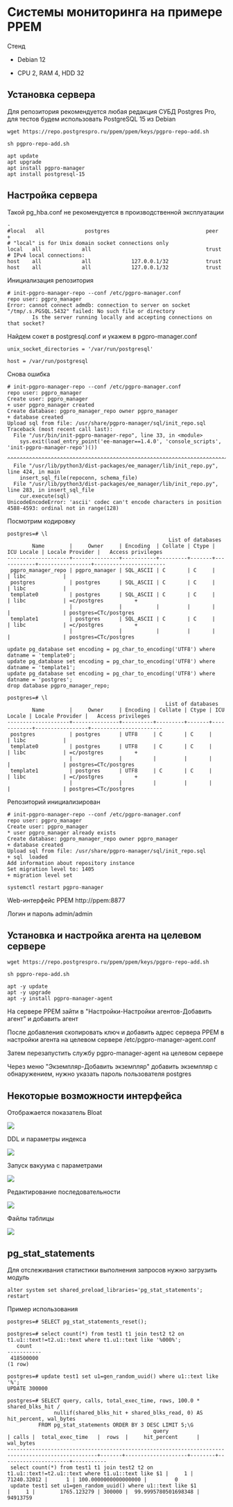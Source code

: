 # Системы мониторинга на примере PPEM

Стенд

- Debian 12

- CPU 2, RAM 4, HDD 32

## Установка сервера

Для репозитория рекомендуется любая редакция СУБД Postgres Pro, для тестов будем использовать PostgreSQL 15 из Debian
```
wget https://repo.postgrespro.ru/ppem/ppem/keys/pgpro-repo-add.sh

sh pgpro-repo-add.sh

apt update
apt upgrade
apt install pgpro-manager
apt install postgresql-15
```

## Настройка сервера

Такой pg_hba.conf не рекомендуется в производственной эксплуатации
```
-
#local   all             postgres                               peer
+
# "local" is for Unix domain socket connections only
local   all             all                                     trust
# IPv4 local connections:
host    all             all             127.0.0.1/32            trust
host    all             all             127.0.0.1/32            trust
```

Инициализация репозитория
```
# init-pgpro-manager-repo --conf /etc/pgpro-manager.conf
repo user: pgpro_manager
Error: cannot connect admdb: connection to server on socket "/tmp/.s.PGSQL.5432" failed: No such file or directory
        Is the server running locally and accepting connections on that socket?
```

Найдем сокет в postgresql.conf и укажем в pgpro-manager.conf
```
unix_socket_directories = '/var/run/postgresql'

host = /var/run/postgresql
```
Снова ошибка
```
# init-pgpro-manager-repo --conf /etc/pgpro-manager.conf
repo user: pgpro_manager
Create user: pgpro_manager
+ user pgpro_manager created
Create database: pgpro_manager_repo owner pgpro_manager
+ database created
Upload sql from file: /usr/share/pgpro-manager/sql/init_repo.sql
Traceback (most recent call last):
  File "/usr/bin/init-pgpro-manager-repo", line 33, in <module>
    sys.exit(load_entry_point('ee-manager==1.4.0', 'console_scripts', 'init-pgpro-manager-repo')())
             ^^^^^^^^^^^^^^^^^^^^^^^^^^^^^^^^^^^^^^^^^^^^^^^^^^^^^^^^^^^^^^^^^^^^^^^^^^^^^^^^^^^^^
  File "/usr/lib/python3/dist-packages/ee_manager/lib/init_repo.py", line 424, in main
    insert_sql_file(repoconn, schema_file)
  File "/usr/lib/python3/dist-packages/ee_manager/lib/init_repo.py", line 283, in insert_sql_file
    cur.execute(sql)
UnicodeEncodeError: 'ascii' codec can't encode characters in position 4588-4593: ordinal not in range(128)
```
Посмотрим кодировку
```
postgres=# \l
                                                    List of databases
        Name        |     Owner     | Encoding  | Collate | Ctype | ICU Locale | Locale Provider |   Access privileges   
--------------------+---------------+-----------+---------+-------+------------+-----------------+-----------------------
 pgpro_manager_repo | pgpro_manager | SQL_ASCII | C       | C     |            | libc            | 
 postgres           | postgres      | SQL_ASCII | C       | C     |            | libc            | 
 template0          | postgres      | SQL_ASCII | C       | C     |            | libc            | =c/postgres          +
                    |               |           |         |       |            |                 | postgres=CTc/postgres
 template1          | postgres      | SQL_ASCII | C       | C     |            | libc            | =c/postgres          +
                    |               |           |         |       |            |                 | postgres=CTc/postgres

update pg_database set encoding = pg_char_to_encoding('UTF8') where datname = 'template0';
update pg_database set encoding = pg_char_to_encoding('UTF8') where datname = 'template1';
update pg_database set encoding = pg_char_to_encoding('UTF8') where datname = 'postgres';
drop database pgpro_manager_repo;

postgres=# \l
                                                   List of databases
        Name        |     Owner     | Encoding | Collate | Ctype | ICU Locale | Locale Provider |   Access privileges   
--------------------+---------------+----------+---------+-------+------------+-----------------+-----------------------
 postgres           | postgres      | UTF8     | C       | C     |            | libc            | 
 template0          | postgres      | UTF8     | C       | C     |            | libc            | =c/postgres          +
                    |               |          |         |       |            |                 | postgres=CTc/postgres
 template1          | postgres      | UTF8     | C       | C     |            | libc            | =c/postgres          +
                    |               |          |         |       |            |                 | postgres=CTc/postgres
```
Репозиторий инициализирован
```
# init-pgpro-manager-repo --conf /etc/pgpro-manager.conf
repo user: pgpro_manager
Create user: pgpro_manager
* user pgpro_manager already exists
Create database: pgpro_manager_repo owner pgpro_manager
+ database created
Upload sql from file: /usr/share/pgpro-manager/sql/init_repo.sql
+ sql  loaded
Add information about repository instance
Set migration level to: 1405
+ migration level set

systemctl restart pgpro-manager
```
Web-интерфейс PPEM http://ppem:8877

Логин и пароль admin/admin

## Установка и настройка агента на целевом сервере

```
wget https://repo.postgrespro.ru/ppem/ppem/keys/pgpro-repo-add.sh

sh pgpro-repo-add.sh

apt -y update
apt -y upgrade
apt -y install pgpro-manager-agent
```
На сервере PPEM зайти в "Настройки-Настройки агентов-Добавить агент" и добавить агент

После добавления скопировать ключ и добавить адрес сервера PPEM в настройки агента на целевом сервере /etc/pgpro-manager-agent.conf

Затем перезапустить службу pgpro-manager-agent на целевом сервере

Через меню "Экземпляр-Добавить экземпляр" добавить экземпляр с обнаружением, нужно указать пароль пользователя postgres

## Некоторые возможности интерфейса

Отображается показатель Bloat

![](img/img1.png)

DDL и параметры индекса

![](img/img2.png)

Запуск вакуума с параметрами

![](img/img3.png)

Редактирование последовательности

![](img/img4.png)

Файлы таблицы

![](img/img5.png)

## pg_stat_statements

Для отслеживания статистики выполнения запросов нужно загрузить модуль
```
alter system set shared_preload_libraries='pg_stat_statements';
restart
```
Пример использования
```
postgres=# SELECT pg_stat_statements_reset();

postgres=# select count(*) from test1 t1 join test2 t2 on t1.u1::text!=t2.u1::text where t1.u1::text like '%000%';
   count   
-----------
 418500000
(1 row)

postgres=# update test1 set u1=gen_random_uuid() where u1::text like '%';
UPDATE 300000

postgres=# SELECT query, calls, total_exec_time, rows, 100.0 * shared_blks_hit /
               nullif(shared_blks_hit + shared_blks_read, 0) AS hit_percent, wal_bytes
          FROM pg_stat_statements ORDER BY 3 DESC LIMIT 5;\G
                                               query                                               | calls |  total_exec_time   |  rows  |     hit_percent      | wal_bytes 
---------------------------------------------------------------------------------------------------+-------+--------------------+--------+----------------------+-----------
 select count(*) from test1 t1 join test2 t2 on t1.u1::text!=t2.u1::text where t1.u1::text like $1 |     1 |        71240.32012 |      1 | 100.0000000000000000 |         0
 update test1 set u1=gen_random_uuid() where u1::text like $1                                      |     1 |        1765.123279 | 300000 |  99.9995780501698348 |  94913759
```